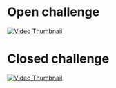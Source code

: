 # Open challenge 
[![Video Thumbnail](https://img.youtube.com/vi/k0pksAf_WJw/hqdefault.jpg)](https://www.youtube.com/watch?v=k0pksAf_WJw)

# Closed challenge
[![Video Thumbnail](https://img.youtube.com/vi/OPPGRvdrE08/hqdefault.jpg)](https://www.youtube.com/watch?v=OPPGRvdrE08)